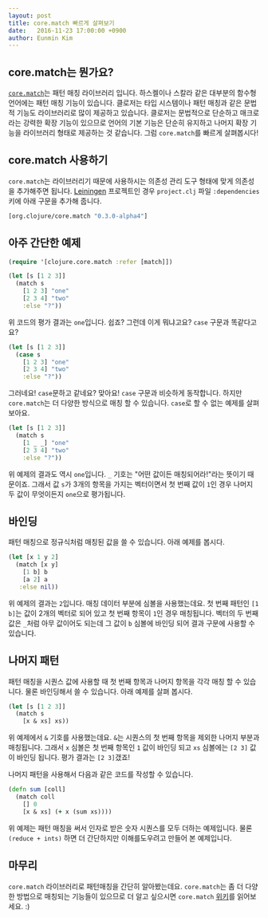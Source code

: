 ```yaml
---
layout: post
title: core.match 빠르게 살펴보기
date:   2016-11-23 17:00:00 +0900
author: Eunmin Kim
---
```


## core.match는 뭔가요?

[`core.match`](https://github.com/clojure/core.match)는 패턴 매칭 라이브러리 입니다.
하스켈이나 스칼라 같은 대부분의 함수형 언어에는 패턴 매칭 기능이 있습니다. 클로저는 타입 시스템이나 패턴 매칭과
같은 문법적 기능도 라이브러리로 많이 제공하고 있습니다. 클로저는 문법적으로 단순하고 매크로라는 강력한 확장
기능이 있으므로 언어의 기본 기능은 단순히 유지하고 나머지 확장 기능을 라이브러리 형태로 제공하는 것 같습니다.
그럼 `core.match`를 빠르게 살펴봅시다!

## core.match 사용하기

`core.match`는 라이브러리기 때문에 사용하시는 의존성 관리 도구 형태에 맞게 의존성을 추가해주면 됩니다.
[Leiningen](https://leiningen.org/) 프로젝트인 경우 `project.clj` 파일 `:dependencies` 키에
아래 구문을 추가해 줍니다.

```clojure
[org.clojure/core.match "0.3.0-alpha4"]
```

## 아주 간단한 예제

```clojure
(require '[clojure.core.match :refer [match]])

(let [s [1 2 3]]
  (match s
    [1 2 3] "one"
    [2 3 4] "two"
    :else "?"))
```

위 코드의 평가 결과는 `one`입니다. 쉽죠? 그런데 이게 뭐냐고요? `case` 구문과 똑같다고요?

```clojure
(let [s [1 2 3]]
  (case s
    [1 2 3] "one"
    [2 3 4] "two"
    :else "?"))
```

그러네요! `case`문하고 같네요? 맞아요! `case` 구문과 비슷하게 동작합니다. 하지만 `core.match`는
더 다양한 방식으로 매칭 할 수 있습니다. `case`로 할 수 없는 예제를 살펴보아요.

```clojure
(let [s [1 2 3]]
  (match s
    [1 _ _] "one"
    [2 3 4] "two"
    :else "?"))
```

위 예제의 결과도 역시 `one`입니다. `_` 기호는 "어떤 값이든 매칭되어라!"라는 뜻이기 때문이죠.
그래서 값 `s`가 3개의 항목을 가지는 벡터이면서 첫 번째 값이 `1`인 경우 나머지 두 값이 무엇이든지 `one`으로 평가됩니다.

## 바인딩

패턴 매칭으로 정규식처럼 매칭된 값을 쓸 수 있습니다. 아래 예제를 봅시다.

```clojure
(let [x 1 y 2]
  (match [x y]
    [1 b] b
    [a 2] a
   :else nil))
```

위 예제의 결과는 `2`입니다. 매칭 데이터 부분에 심볼을 사용했는데요. 첫 번째 패턴인 `[1 b]`는 값이 2개의 벡터로 되어 있고
첫 번째 항목이 `1`인 경우 매칭됩니다. 벡터의 두 번째 값은 `_`처럼 아무 값이어도 되는데 그 값이 `b` 심볼에
바인딩 되어 결과 구문에 사용할 수 있습니다.

## 나머지 패턴

패턴 매칭을 시퀀스 값에 사용할 때 첫 번째 항목과 나머지 항목을 각각 매칭 할 수 있습니다. 물론 바인딩해서 쓸 수 있습니다.
아래 예제를 살펴 봅시다.

```clojure
(let [s [1 2 3]]
  (match s
    [x & xs] xs))
```

위 예제에서 `&` 기호를 사용했는데요. `&`는 시퀀스의 첫 번째 항목을 제외한 나머지 부분과 매칭됩니다.
그래서 `x` 심볼은 첫 번째 항목인 `1` 값이 바인딩 되고 `xs` 심볼에는 `[2 3]` 값이 바인딩 됩니다.
평가 결과는 `[2 3]`갰죠!

나머지 패턴을 사용해서 다음과 같은 코드를 작성할 수 있습니다.

```clojure
(defn sum [coll]
  (match coll
    [] 0
    [x & xs] (+ x (sum xs))))
```

위 예제는 패턴 매칭을 써서 인자로 받은 숫자 시퀀스를 모두 더하는 예제입니다. 물론 `(reduce + ints)`
하면 더 간단하지만 이해를도우려고 만들어 본 예제입니다.

## 마무리

`core.match` 라이브러리로 패턴매칭을 간단히 알아봤는데요. `core.match`는 좀 더 다양한 방법으로 매칭되는
기능들이 있으므로 더 알고 싶으시면 `core.match` [위키](https://github.com/clojure/core.match/wiki)를
읽어보세요. :)
